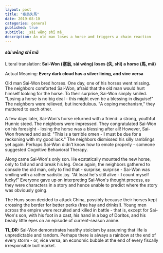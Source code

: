 ```yaml
---
layout: post
title: "塞翁失馬"
date: 2019-08-10
categories: general
published: true
subtitle: _sài wēng shī mǎ_
description: An old man loses a horse and triggers a chain reaction
---
```


#### _sài wēng shī mǎ_

Literal translation: **Sai-Won (塞翁, sài wēng) loses (失, shī) a horse
(馬, mǎ)**

Actual Meaning: **Every dark cloud has a silver lining, and vice versa**

Old man Sai-Won bred horses. One day, one of his horses went missing. The
neighbors comforted Sai-Won, afraid that the old man would hurt himself looking
for the horse. To their surprise, Sai-Won simply smiled. "Losing a horse is no
big deal - this might even be a blessing in disguise!" The neighbors were
relieved, but incredulous. "A coping mechanism," they muttered to each other.

A few days later, Sai-Won's horse returned with a friend: a strong, youthful
Hunnic steed. The neighbors were impressed. They congratulated Sai-Won on his
foresight - losing the horse was a blessing after all! However, Sai-Won frowned
and said: "This is a terrible omen - I must be due for a reckoning with my good
luck." The neighbors dismissed his silly ramblings yet again. Perhaps Sai-Won
didn't know how to emote properly - someone suggested Cognitive Behavioral
Therapy.

Along came Sai-Won's only son. He ecstatically mounted the new horse, only to
fall and and break his leg. Once again, the neighbors gathered to console the
old man, only to find that - surprise, surprise - Sai-Won was smiling with a
rather sadistic joy. "At least he's still alive - I count myself lucky!"
Everyone gave up on interpreting Sai-Won's thought process, as they were
characters in a story and hence unable to predict where the story was
obviously going.

The Huns soon decided to attack China, possibly because their horses kept
crossing the border for better perks (free hay and drinks!). Young men across
the empire were recruited and killed in battle - that is, except for Sai-Won's
son, with his foot in a cast, his hand in a bag of Doritos, and his beady
little eyes on an episode of current-season anime.

**TL;DR:** Sai-Won demonstrates healthy stoicism by assuming that life is
unpredictable and random. Perhaps there is always a rainbow at the end of
every storm - or, vice versa, an economic bubble at the end of every fiscally
irresponsible bull market.
